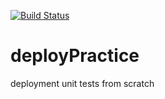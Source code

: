 [![Build Status](https://travis-ci.org/qiuyunchen/deployPractice.svg?branch=master)](https://travis-ci.org/qiuyunchen/deployPractice)

# deployPractice
deployment unit tests from scratch
